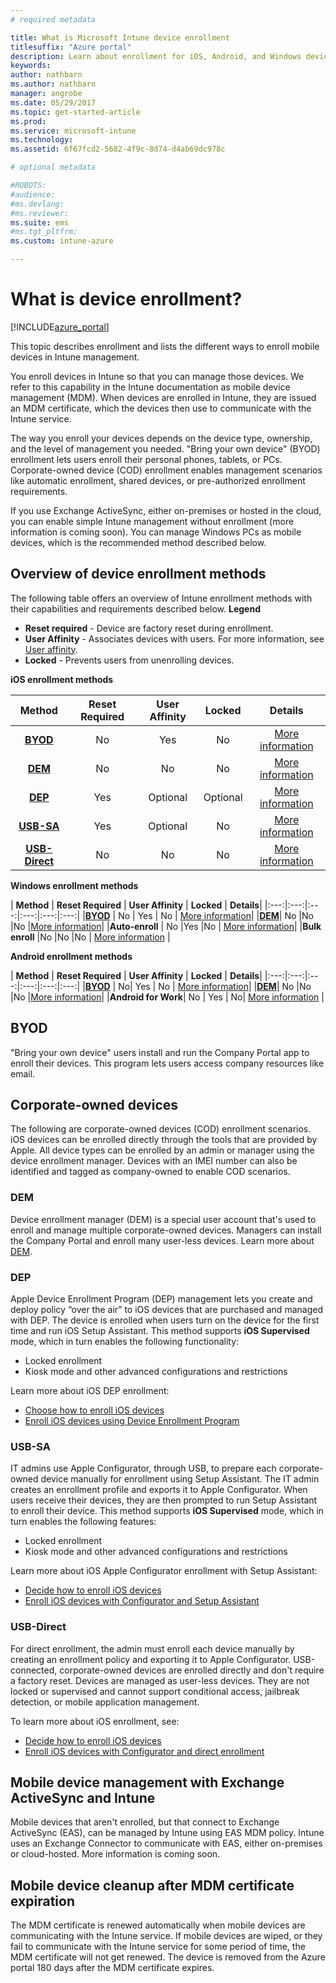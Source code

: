 ```yaml
---
# required metadata

title: What is Microsoft Intune device enrollment
titlesuffix: "Azure portal"
description: Learn about enrollment for iOS, Android, and Windows devices."
keywords:
author: nathbarn
ms.author: nathbarn
manager: angrobe
ms.date: 05/29/2017
ms.topic: get-started-article
ms.prod:
ms.service: microsoft-intune
ms.technology:
ms.assetid: 6f67fcd2-5682-4f9c-8d74-d4ab69dc978c

# optional metadata

#ROBOTS:
#audience:
#ms.devlang:
#ms.reviewer:
ms.suite: ems
#ms.tgt_pltfrm:
ms.custom: intune-azure

---
```


# What is device enrollment?
[!INCLUDE[azure_portal](./includes/azure_portal.md)]

This topic describes enrollment and lists the different ways to enroll mobile devices in Intune management.

You enroll devices in Intune so that you can manage those devices. We refer to this capability in the Intune documentation as mobile device management (MDM). When devices are enrolled in Intune, they are issued an MDM certificate, which the devices then use to communicate with the Intune service.

The way you enroll your devices depends on the device type, ownership, and the level of management you needed. "Bring your own device" (BYOD) enrollment lets users enroll their personal phones, tablets, or PCs. Corporate-owned device (COD) enrollment enables management scenarios like automatic enrollment, shared devices, or pre-authorized enrollment requirements.

If you use Exchange ActiveSync, either on-premises or hosted in the cloud, you can enable simple Intune management without enrollment (more information is coming soon). You can manage Windows PCs as mobile devices, which is the recommended method described below.


## Overview of device enrollment methods

The following table offers an overview of Intune enrollment methods with their capabilities and requirements described below.
**Legend**

- **Reset required** - Device are factory reset during enrollment.
- **User Affinity** - Associates devices with users. For more information, see [User affinity](device-enrollment-program-enroll-ios.md).
- **Locked** - Prevents users from unenrolling devices.

**iOS enrollment methods**

| **Method** |	**Reset Required** |	**User Affinity**	|	**Locked** | **Details** |
|:---:|:---:|:---:|:---:|:---:|
|**[BYOD](#byod)** | No|	Yes |	No | [More information](./apple-mdm-push-certificate-get.md)|
|**[DEM](#dem)**|	No |No |No	| [More information](./device-enrollment-program-enroll-ios.md)|
|**[DEP](#dep)**|	Yes |	Optional |	Optional|[More information](./device-enrollment-program-enroll-ios.md)|
|**[USB-SA](#usb-sa)**|	Yes |	Optional |	No| [More information](./apple-configurator-setup-assistant-enroll-ios.md)|
|**[USB-Direct](#usb-direct)**|	No |	No	| No|[More information](./apple-configurator-direct-enroll-ios.md)|

**Windows enrollment methods**

| **Method** |	**Reset Required** |	**User Affinity**	|	**Locked** | **Details**|
|:---:|:---:|:---:|:---:|:---:|:---:|
|**[BYOD](#byod)** | No |	Yes |	No | [More information](windows-enroll.md)|
|**[DEM](#dem)**|	No |No |No	|[More information](device-enrollment-manager-enroll.md)|
|**Auto-enroll** | No |Yes |No | [More information](./windows-enroll.md#enable-windows-10-automatic-enrollment)|
|**Bulk enroll** |No |No |No | [More information](./windows-bulk-enroll.md) |

**Android enrollment methods**

| **Method** |	**Reset Required** |	**User Affinity**	|	**Locked** | **Details**|
|:---:|:---:|:---:|:---:|:---:|:---:|
|**[BYOD](#byod)** | No|	Yes |	No | [More information](./android-enroll.md)|
|**[DEM](#dem)**|	No |No |No	|[More information](./device-enrollment-program-enroll-ios.md)|
|**Android for Work**| No | Yes | No| [More information](./android-enroll.md#enable-enrollment-of-android-for-work-devices) |


## BYOD
"Bring your own device" users install and run the Company Portal app to enroll their devices. This program lets users access company resources like email.

## Corporate-owned devices
The following are corporate-owned devices (COD) enrollment scenarios. iOS devices can be enrolled directly through the tools that are provided by Apple. All device types can be enrolled by an admin or manager using the device enrollment manager. Devices with an IMEI number can also be identified and tagged as company-owned to enable COD scenarios.

### DEM
Device enrollment manager (DEM) is a special user account that's used to enroll and manage multiple corporate-owned devices. Managers can install the Company Portal and enroll many user-less devices. Learn more about [DEM](./device-enrollment-manager-enroll.md).

### DEP
Apple Device Enrollment Program (DEP) management lets you create and deploy policy “over the air” to iOS devices that are purchased and managed with DEP. The device is enrolled when users turn on the device for the first time and run iOS Setup Assistant. This method supports **iOS Supervised** mode, which in turn enables the following functionality:

  -	Locked enrollment
  -	Kiosk mode and other advanced configurations and restrictions

Learn more about iOS DEP enrollment:

- [Choose how to enroll iOS devices](enrollment-method-choose-ios.md)
- [Enroll iOS devices using Device Enrollment Program](device-enrollment-program-enroll-ios.md)

### USB-SA
IT admins use Apple Configurator, through USB, to prepare each corporate-owned device manually for enrollment using Setup Assistant. The IT admin creates an enrollment profile and exports it to Apple Configurator. When users receive their devices, they are then prompted to run Setup Assistant to enroll their device. This method supports **iOS Supervised** mode, which in turn enables the following features:
  -	Locked enrollment
  -	Kiosk mode and other advanced configurations and restrictions

Learn more about iOS Apple Configurator enrollment with Setup Assistant:

- [Decide how to enroll iOS devices](enrollment-method-choose-ios.md)
- [Enroll iOS devices with Configurator and Setup Assistant](apple-configurator-setup-assistant-enroll-ios.md)

### USB-Direct
For direct enrollment, the admin must enroll each device manually by creating an enrollment policy and exporting it to Apple Configurator. USB-connected, corporate-owned devices are enrolled directly and don't require a factory reset. Devices are managed as user-less devices. They are not locked or supervised and cannot support conditional access, jailbreak detection, or mobile application management.

To learn more about iOS enrollment, see:

- [Decide how to enroll iOS devices](enrollment-method-choose-ios.md)
- [Enroll iOS devices with Configurator and direct enrollment](apple-configurator-direct-enroll-ios.md)

## Mobile device management with Exchange ActiveSync and Intune
Mobile devices that aren't enrolled, but that connect to Exchange ActiveSync (EAS), can be managed by Intune using EAS MDM policy. Intune uses an Exchange Connector to communicate with EAS, either on-premises or cloud-hosted. More information is coming soon.

## Mobile device cleanup after MDM certificate expiration

The MDM certificate is renewed automatically when mobile devices are communicating with the Intune service. If mobile devices are wiped, or they fail to communicate with the Intune service for some period of time, the MDM certificate will not get renewed. The device is removed from the Azure portal 180 days after the MDM certificate expires.
